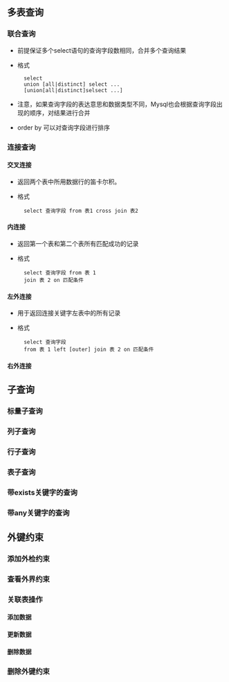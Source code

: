 ## 多表查询
### 联合查询
- 前提保证多个select语句的查询字段数相同，合并多个查询结果
- 格式

        select
        union [all|distinct] select ...
        [union[all|distinct]selsect ...]
- 注意，如果查询字段的表达意思和数据类型不同，Mysql也会根据查询字段出现的顺序，对结果进行合并
- order by 可以对查询字段进行排序
### 连接查询
#### 交叉连接
- 返回两个表中所用数据行的笛卡尔积。
- 格式


        select 查询字段 from 表1 cross join 表2
        
#### 内连接
- 返回第一个表和第二个表所有匹配成功的记录
- 格式

        select 查询字段 from 表 1
        join 表 2 on 匹配条件
#### 左外连接
- 用于返回连接关键字左表中的所有记录
- 格式

   
        select 查询字段
        from 表 1 left [outer] join 表 2 on 匹配条件
#### 右外连接
## 子查询
### 标量子查询
### 列子查询
### 行子查询
### 表子查询
### 带exists关键字的查询
### 带any关键字的查询
## 外键约束
### 添加外检约束
### 查看外界约束
### 关联表操作
#### 添加数据
#### 更新数据
#### 删除数据
### 删除外键约束
